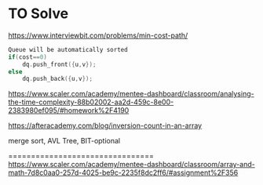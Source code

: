 # TO Solve

https://www.interviewbit.com/problems/min-cost-path/
```cpp
Queue will be automatically sorted 
if(cost==0)
    dq.push_front({u,v});
else 
    dq.push_back({u,v});
```   

https://www.scaler.com/academy/mentee-dashboard/classroom/analysing-the-time-complexity-88b02002-aa2d-459c-8e00-2383980ef095/#homework%2F4190

https://afteracademy.com/blog/inversion-count-in-an-array

merge sort, AVL Tree, BIT-optional 

================================
https://www.scaler.com/academy/mentee-dashboard/classroom/array-and-math-7d8c0aa0-257d-4025-be9c-2235f8dc2ff6/#assignment%2F356


